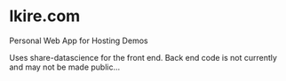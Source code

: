 # lkire.com
Personal Web App for Hosting Demos

Uses share-datascience for the front end. Back end code is not currently and may not be made public...

